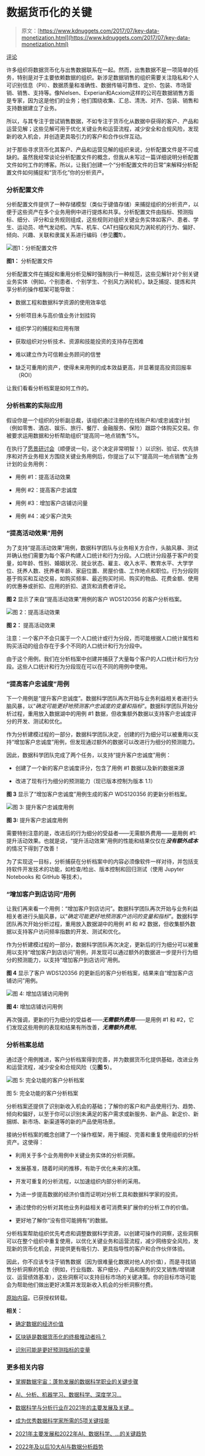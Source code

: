 # 数据货币化的关键

> 原文：[https://www.kdnuggets.com/2017/07/key-data-monetization.html](https://www.kdnuggets.com/2017/07/key-data-monetization.html)

[评论](#comments)

许多组织将数据货币化与出售数据联系在一起。然而，出售数据不是一项简单的任务，特别是对于主要依赖数据的组织。新涉足数据销售的组织需要关注隐私和个人可识别信息（PII）、数据质量和准确性、数据传输可靠性、定价、包装、市场营销、销售、支持等。像Nielsen、Experian和Acxiom这样的公司在数据销售方面是专家，因为这是他们的业务；他们围绕收集、汇总、清洗、对齐、包装、销售和支持数据建立了业务。

所以，与其专注于尝试销售数据，不如专注于货币化从数据中获得的客户、产品和运营见解；这些见解可用于优化关键业务和运营流程，减少安全和合规风险，发现新的收入机会，并创造更具吸引力的客户和合作伙伴互动。

对于那些寻求货币化其客户、产品和运营见解的组织来说，分析配置文件是不可或缺的。虽然我经常谈论分析配置文件的概念，但我从未写过一篇详细说明分析配置文件如何工作的博客。所以，让我们创建一个“分析配置文件的日常”来解释分析配置文件如何捕捉和“货币化”你的分析资产。

### 分析配置文件

分析配置文件提供了一种存储模型（类似于键值存储）来捕捉组织的分析资产，以便于这些资产在多个业务用例中进行提炼和共享。分析配置文件由指标、预测指标、细分、评分和业务规则组成，这些规则对组织关键业务实体如客户、患者、学生、运动员、喷气发动机、汽车、机车、CAT扫描仪和风力涡轮机的行为、偏好、倾向、兴趣、关联和隶属关系进行编码（参见**图1**）。

![图1：分析配置文件](../Images/59baff1d6ecb9e5d8eb42ebf10bfa0c3.png)

**图1：** 分析配置文件

分析配置文件在捕捉和重用分析见解时强制执行一种规范，这些见解针对个别关键业务实体（例如，个别患者、个别学生、个别风力涡轮机）。缺乏捕捉、提炼和共享分析的操作框架可能导致：

+   数据工程和数据科学资源的使用效率低

+   分析项目未与高价值业务计划挂钩

+   组织学习的捕捉和应用有限

+   获取组织对分析技术、资源和技能投资的支持存在困难

+   难以建立作为可信赖业务顾问的信誉

+   缺乏可重用的资产，使得未来用例的成本效益更高，并显著提高投资回报率（ROI）

让我们看看分析档案是如何工作的。

### 分析档案的实际应用

假设你是一个组织的分析副总裁，该组织通过注册的在线账户和/或忠诚度计划（例如零售、酒店、娱乐、旅行、餐厅、金融服务、保险）跟踪个体购买交易。你被要求运用数据和分析帮助组织“提高同一地点销售”5%。

在执行了[愿景研讨会](http://www.emc.com/en-us/services/professional-services/big-data-vision-workshop.htm#accordion4=0)（顺便说一句，这个决定非常明智！）以识别、验证、优先排序和对齐业务相关方围绕关键业务用例后，你提出了以下“提高同一地点销售”业务计划的业务用例：

+   用例 #1：提高活动效果

+   用例 #2：提高客户忠诚度

+   用例 #3：增加客户店铺访问量

+   用例 #4：减少客户流失

### “提高活动效果”用例

为了支持“提高活动效果”用例，数据科学团队与业务相关方合作，头脑风暴、测试并确认他们需要为每个客户构建人口统计和行为分段。人口统计分段基于客户的变量，如年龄、性别、婚姻状况、就业状态、雇主、收入水平、教育水平、大学学位、抚养人数、抚养者年龄、家庭位置、房屋价值、工作地点和职位。行为分段则基于购买和互动交易，如购买频率、最近购买时间、购买的物品、花费金额、使用的优惠券或折扣、应用的折扣、退货和消费者评论。

**图 2** 显示了来自“提高活动效果”用例的客户 WDS120356 的客户分析档案。

![图 2：提高活动效果](../Images/29ab5ec9e396b94d1a97052c12c88c32.png)

**图 2：** 提高活动效果

注意：一个客户不会只属于一个人口统计或行为分段，而可能根据人口统计属性和购买活动的组合存在于多个不同的人口统计和行为分段中。

由于这个用例，我们在分析档案中创建并捕获了大量每个客户的人口统计和行为分段。这些人口统计和行为分段现在可以在不同的用例中使用。

### “提高客户忠诚度”用例

下一个用例是“提升客户忠诚度”。数据科学团队再次开始与业务利益相关者进行头脑风暴，以“*确定可能更好地预测客户忠诚度的变量和指标*”。数据科学团队开始分析过程，重用放入数据湖中的用例 #1 数据，但收集额外数据以支持客户忠诚度评分的开发、测试和优化。

作为分析建模过程的一部分，数据科学团队决定，创建的行为细分可以被重用以支持“增加客户忠诚度”用例，但发现通过额外的数据可以改进行为细分的预测能力。

因此，数据科学团队完成了两个任务，以支持“提升客户忠诚度”用例：

+   创建了一个新的客户忠诚度评分，包含了用例 #1 数据以及新的数据来源

+   改进了现有行为细分的预测能力（现已版本控制为版本 1.1）

**图 3** 显示了“增加客户忠诚度”用例生成的客户 WDS120356 的更新分析档案。

![图 3: 提升客户忠诚度用例](../Images/919ac3834c1f817a911289090969ea47.png)

**图 3:** 提升客户忠诚度用例

需要特别注意的是，改进后的行为细分的受益者——无需额外费用——是用例 #1: 提升活动效果。也就是说，“提升活动效果”用例的性能和结果仅仅在***没有额外成本***的情况下得到了改善！

为了实现这一目标，分析捕获在分析档案中的内容必须像软件一样对待，并包括支持软件开发技术的功能，如检查/检出、版本控制和回归测试（使用 Jupyter Notebooks 和 GitHub 等技术）。

### “增加客户到店访问”用例

让我们再来看一个用例：“增加客户到店访问”。数据科学团队再次开始与业务利益相关者进行头脑风暴，以“*确定可能更好地预测客户访问的变量和指标*”。数据科学团队再次开始分析过程，重用放入数据湖中的用例 #1 和 #2 数据，但收集额外数据以支持客户访问频率指数的开发、测试和优化。

作为分析建模过程的一部分，数据科学团队再次决定，更新后的行为细分可以被重用以支持“增加客户到店访问”用例，并发现可以通过额外的数据进一步提升行为细分的预测能力，以支持“增加客户到店访问”用例。

**图 4** 显示了客户 WDS120356 的更新后的客户分析档案，结果来自“增加客户店铺访问”用例。

![图 4: 增加店铺访问用例](../Images/92b4147bc773ae69f97eafd267e94e5e.png)

**图 4:** 增加店铺访问用例

再次强调，更新的行为细分的受益者——***无需额外费用***——是用例 #1 和 #2，它们发现这些用例的表现和结果有所改善，***无需额外费用***。

### 分析档案总结

通过逐个用例推进，客户分析档案得到完善，并为数据货币化提供基础，改进业务和运营流程，减少安全和合规风险（见**图 5**）。

![图 5: 完全功能的客户分析档案](../Images/e41350b8d276c9a61704498b3c1cec76.png)

图 5: 完全功能的客户分析档案

分析档案还提供了识别新收入机会的基础；了解你的客户和产品使用行为、趋势、倾向和偏好，以至于你可以识别未满足的客户需求或新服务、新产品、新定价、新捆绑、新市场、新渠道等的新的产品使用场景。

接纳分析档案的概念创建了一个操作框架，用于捕捉、完善和重复使用组织的分析资产。这使得：

+   利用关于多个业务用例中关键业务实体的分析洞察。

+   发展基准，随着时间的推移，有助于优化未来的决策。

+   开发可重复的分析流程，以加速组织内部分析的采用。

+   为进一步提高数据的经济价值而证明对分析工具和数据科学家的投资。

+   通过使你的分析对其他业务利益相关者可消费来扩展你的分析工作的价值。

+   更好地了解你“没有但可能拥有”的数据。

分析档案帮助组织优先考虑和调整数据科学资源，以创建可操作的洞察，这些洞察可以在整个组织中重复使用，以优化关键业务和运营流程，减少网络安全风险，发现新的货币化机会，并提供更有吸引力、更具指导性的客户和合作伙伴体验。

因此，你不应该专注于销售数据（因为很难量化数据对他人的价值），而是寻找销售分析洞察的机会（例如，行业指数、客户细分、产品和服务的交叉销售/增销建议、运营绩效基准），这些洞察可以支持目标市场的关键决策。你的目标市场可能会为帮助他们做出更好决策并发现新收入机会的分析洞察付费。

[原始内容](https://infocus.emc.com/william_schmarzo/analytic-profiles-key-data-monetization/)。已获授权转载。

**相关：**

+   [确定数据的经济价值](/2016/06/determining-economic-value-data.html)

+   [区块链是数据货币化的终极推动者吗？](/2017/04/blockchain-ultimate-enabler-data-monetization.html)

+   [识别可能是更好预测指标的变量](/2017/02/schmarzo-variables-better-predictors.html)

### 更多相关内容

+   [掌握数据宇宙：蓬勃发展的数据科学职业的关键步骤](https://www.kdnuggets.com/mastering-the-data-universe-key-steps-to-a-thriving-data-science-career)

+   [AI、分析、机器学习、数据科学、深度学习…](https://www.kdnuggets.com/2021/12/developments-predictions-ai-machine-learning-data-science-research.html)

+   [数据科学与分析行业在2021年的主要发展及关键…](https://www.kdnuggets.com/2021/12/developments-predictions-data-science-analytics-industry.html)

+   [成为优秀数据科学家所需的5项关键技能](https://www.kdnuggets.com/2021/12/5-key-skills-needed-become-great-data-scientist.html)

+   [2021年主要发展和2022年AI、数据科学、…的关键趋势](https://www.kdnuggets.com/2021/12/trends-ai-data-science-ml-technology.html)

+   [2022年及以后10大AI与数据分析趋势](https://www.kdnuggets.com/2021/12/10-key-ai-trends-for-2022.html)
